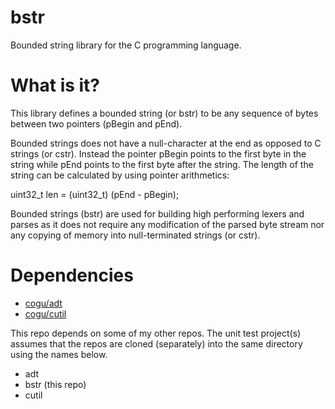 # bstr
Bounded string library for the C programming language.

# What is it?
This library defines a bounded string (or bstr) to be any sequence of bytes between two pointers (pBegin and pEnd).

Bounded strings does not have a null-character at the end as opposed to C strings (or cstr). 
Instead the pointer pBegin points to the first byte in the string while pEnd points to the first byte after the string.
The length of the string can be calculated by using pointer arithmetics:

uint32_t len = (uint32_t) (pEnd - pBegin);

Bounded strings (bstr) are used for building high performing lexers and parses as it does not require any modification of the parsed byte stream nor any copying of memory into null-terminated strings (or cstr).

# Dependencies

* [cogu/adt](https://github.com/cogu/adt)
* [cogu/cutil](https://github.com/cogu/cutil)

This repo depends on some of my other repos. The unit test project(s) assumes that the repos are cloned (separately) into the same directory using the names below.

* adt
* bstr (this repo)
* cutil



